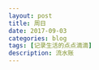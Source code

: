```yaml
---
layout: post
title: 周日
date: 2017-09-03
categories: blog
tags: [记录生活的点点滴滴]
description: 流水账
---
```











